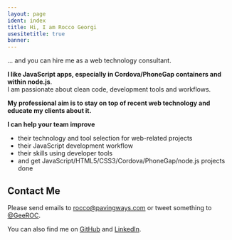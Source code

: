 ```yaml
---
layout: page
ident: index
title: Hi, I am Rocco Georgi
usesitetitle: true
banner: 
---
```


... and you can hire me as a web technology consultant.

**I like JavaScript apps, especially in Cordova/PhoneGap containers and within node.js**.<br>
I am passionate about clean code, development tools and workflows.

**My professional aim is to stay on top of recent web technology and educate my clients about it.**

**I can help your team improve**

- their technology and tool selection for web-related projects
- their JavaScript development workflow
- their skills using developer tools
- and get JavaScript/HTML5/CSS3/Cordova/PhoneGap/node.js projects done

<!-- 
[Details on my background and experience][about].
-->

## Contact Me

Please send emails to <rocco@pavingways.com> or tweet something to [@GeeROC][twitter].

You can also find me on [GitHub][github] and [LinkedIn][linkedin].

[about]: /about/
[twitter]: https://twitter.com/GeeROC
[github]: https://github.com/rocco
[facebook]: https://www.facebook.com/rocco.georgi
[linkedin]: http://www.linkedin.com/in/roccogeorgi
[xing]: https://www.xing.com/profile/Rocco_Georgi
[googleplus]: https://plus.google.com/+RoccoGeorgi
